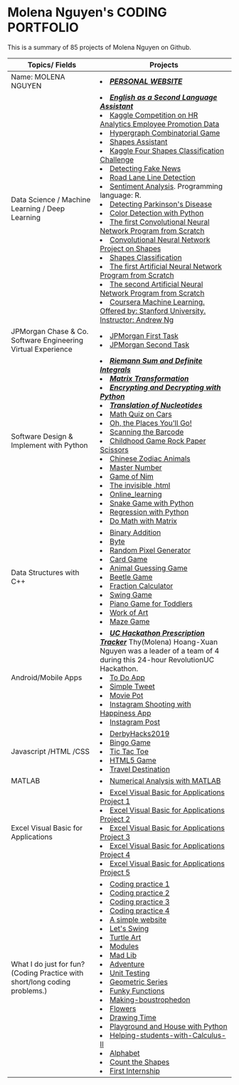 # Molena Nguyen's CODING PORTFOLIO

This is a summary of 85 projects of Molena Nguyen on Github.

Topics/ Fields | Projects
---------- | --------
Name: MOLENA NGUYEN |<li/>[***PERSONAL WEBSITE***](https://molenanguyen.github.io/molenanguyen/)
Data Science / Machine Learning / Deep Learning | <li/> [***English as a Second Language Assistant***](https://molenanguyen.github.io/English_as_a_Second_Language_Assistant/) <li/>[Kaggle Competition on HR Analytics Employee Promotion Data](https://github.com/molenanguyen/Kaggle-Competition-on-HR-Analytics-Employee-Promotion-Data) <li/> [Hypergraph Combinatorial Game](https://github.com/molenanguyen/Hypergraph_Combinatorial_Game) <li/> [Shapes Assistant](https://github.com/molenanguyen/Shapes_Assistant) <li/>[Kaggle Four Shapes Classification Challenge](https://github.com/molenanguyen/Kaggle-Four-Shapes-Classification-Challenge) <li/> [Detecting Fake News](https://github.com/molenanguyen/Detecting-Fake-News)<li/>[Road Lane Line Detection](https://github.com/molenanguyen/Road-Lane-Line-Detection)<li/>[Sentiment Analysis](https://github.com/molenanguyen/Sentiment-Analysis). Programming language: R. <li/>[Detecting Parkinson's Disease](https://github.com/molenanguyen/Detecting-Parkinsons-Disease)<li/> [Color Detection with Python](https://github.com/molenanguyen/Color-Detection-with-Python) <li/>[The first Convolutional Neural Network Program from Scratch](https://github.com/molenanguyen/The-first-Convolutional-Neural-Network-Program-From-Scratch) <li/>[Convolutional Neural Network Project on Shapes](https://github.com/molenanguyen/Convolutional-Neural-Network-Project-on-Shapes) <li/> [Shapes Classification](https://github.com/molenanguyen/Shapes-Classification) <li/>[The first Artificial Neural Network Program from Scratch](https://github.com/molenanguyen/The-first-Artificial-Neural-Network-Program-From-Scratch) <li/>[The second Artificial Neural Network Program from Scratch](https://github.com/molenanguyen/The-second-Artificial-Neural-Network-Program-From-Scratch) <li/>[Coursera Machine Learning. Offered by: Stanford University. Instructor: Andrew Ng](https://github.com/molenanguyen/Coursera-Machine-Learning-Offered-by-Stanford-University-Instructor-Andrew-Ng)
JPMorgan Chase & Co. Software Engineering Virtual Experience | <li/>[JPMorgan First Task](https://github.com/molenanguyen/JP-Morgan-Virtual-Internship-First-Task) <li/>[JPMorgan Second Task](https://github.com/molenanguyen/JP-Morgan-Virtual-Internship-Second-Task)
Software Design & Implement with Python |<li/>[***Riemann Sum and Definite Integrals***](https://github.com/molenanguyen/Riemann-Sum-and-Definite-Integrals)<li/>[***Matrix Transformation***](https://github.com/molenanguyen/Matrix-Transformation) <li/>[***Encrypting and Decrypting with Python***](https://github.com/molenanguyen/Encrypting-And-Decrypting-with-Python) <li/>[***Translation of Nucleotides***](https://github.com/molenanguyen/Translation-of-nucleotides) <li/>[Math Quiz on Cars](https://github.com/molenanguyen/Math-Quiz-on-Cars) <li/>[Oh, the Places You'll Go!](https://github.com/molenanguyen/Oh-the-Places-You-will-Go) <li/>[Scanning the Barcode](https://github.com/molenanguyen/Scanning_The_Barcode) <li/>[Childhood Game Rock Paper Scissors](https://github.com/molenanguyen/Childhood-Game-Rock-Paper-Scissors) <li/>[Chinese Zodiac Animals](https://github.com/molenanguyen/Chinese-Zodiac-Animals)<li/> [Master Number](https://github.com/molenanguyen/Check_Master_Number) <li/>[Game of Nim](https://github.com/molenanguyen/Game_Of_Nim) <li/>[The invisible .html](https://molenanguyen.github.io/The-invisible-html/) <li/>[Online_learning](https://github.com/molenanguyen/Online_learning) <li/>[Snake Game with Python](https://github.com/molenanguyen/Snake-Game-with-Python) <li/>[Regression with Python](https://github.com/molenanguyen/Regression-with-Python) <li/>[Do Math with Matrix](https://github.com/molenanguyen/Do_Math_With_Matrix)
Data Structures with C++ | <li/>[Binary Addition](https://github.com/molenanguyen/Binary-Addition) <li/>[Byte](https://github.com/molenanguyen/Byte) <li/>[Random Pixel Generator](https://github.com/molenanguyen/Random-Pixel-Generator) <li/>[Card Game](https://github.com/molenanguyen/Card_Game) <li/>[Animal Guessing Game](https://github.com/molenanguyen/Animal-Guessing-Game) <li/>[Beetle Game](https://github.com/molenanguyen/Beetle-Game) <li/>[Fraction Calculator](https://github.com/molenanguyen/FractionCalculator) <li/>[Swing Game](https://github.com/molenanguyen/Swing-Game) <li/>[Piano Game for Toddlers](https://github.com/molenanguyen/Piano-Game-for-Toddlers) <li/>[Work of Art](https://github.com/molenanguyen/My-work-of-Art) <li/>[Maze Game](https://github.com/molenanguyen/Maze_Game)
Android/Mobile Apps | <li/>[***UC Hackathon Prescription Tracker***](https://github.com/molenanguyen/UC_Hackaton_Prescription_Tracker) Thy(Molena) Hoang-Xuan Nguyen was a leader of a team of 4 during this 24-hour RevolutionUC Hackathon. <li/>[To Do App](https://github.com/molenanguyen/To-Do-App) <li/>[Simple Tweet](https://github.com/molenanguyen/Simple-Tweet) <li/>[Movie Pot](https://github.com/molenanguyen/Movie_Pot) <li/>[Instagram Shooting with Happiness App](https://github.com/molenanguyen/InstagramShootingwithHappinessApp) <li/>[Instagram Post](https://github.com/molenanguyen/Instagram-Post)
Javascript /HTML /CSS | <li/>[DerbyHacks2019](https://github.com/molenanguyen/DerbyHacks2019) <li/>[Bingo Game](https://github.com/molenanguyen/Bingo-Game) <li/>[Tic Tac Toe](https://github.com/molenanguyen/Tic-Tac-Toe) <li/>[HTML5 Game](https://github.com/molenanguyen/HTML5_Game) <li/>[Travel Destination](https://github.com/molenanguyen/Travel_Destination)
MATLAB | <li/> [Numerical Analysis with MATLAB](https://github.com/molenanguyen/Numerical-Analysis-with-MATLAB)
Excel Visual Basic for Applications | <li/> [Excel Visual Basic for Applications Project 1](https://github.com/molenanguyen/Excel-Visual-Basic-for-Applications-Project-1)<li/> [Excel Visual Basic for Applications Project 2](https://github.com/molenanguyen/Excel-Visual-Basic-for-Applications-Project-2)<li/> [Excel Visual Basic for Applications Project 3](https://github.com/molenanguyen/Excel-Visual-Basic-for-Applications-Project-3)<li/> [Excel Visual Basic for Applications Project 4](https://github.com/molenanguyen/Excel-Visual-Basic-for-Applications-Project-4)<li/> [Excel Visual Basic for Applications Project 5](https://github.com/molenanguyen/Excel-Visual-Basic-for-Applications-Project-5)
What I do just for fun? (Coding Practice with short/long coding problems.) | <li/>[Coding practice 1](https://github.com/molenanguyen/Practice-with-List) <li/>[Coding practice 2](https://github.com/molenanguyen/Practice-with-interview-problems-in-Python) <li/>[Coding practice 3](https://github.com/molenanguyen/Solutions-for-codewars) <li/>[Coding practice 4](https://github.com/molenanguyen/Python-Intro-to-Classes)<li>[A simple website](https://github.com/molenanguyen/A-simple-website) <li/>[Let's Swing](https://github.com/molenanguyen/Let-s-Swing) <li/>[Turtle Art](https://github.com/molenanguyen/Turtle-Art) <li/>[Modules](https://github.com/molenanguyen/Practice-with-Modules)<li/>[Mad Lib](https://github.com/molenanguyen/Mad-Lib) <li/>[Adventure](https://github.com/molenanguyen/Adventure) <li/>[Unit Testing](https://github.com/molenanguyen/Practice-with-Unit-Testing) <li/>[Geometric Series](https://github.com/molenanguyen/Geometric_Series) <li/>[Funky Functions](https://github.com/molenanguyen/Practice-with-Funcky-Functions) <li/>[Making-boustrophedon](https://github.com/molenanguyen/Making-boustrophedon) <li/>[Flowers](https://github.com/molenanguyen/Flowers) <li/>[Drawing Time](https://github.com/molenanguyen/Drawing-Time) <li/>[Playground and House with Python](https://github.com/molenanguyen/Playground-and-House) <li/>[Helping-students-with-Calculus-II](https://github.com/molenanguyen/Helping-students-with-Calculus-II) <li/>[Alphabet](https://github.com/molenanguyen/Alphabet)<li/>[Count the Shapes](https://github.com/molenanguyen/Count-the-shapes) <li/>[First Internship](https://github.com/molenanguyen/First-Internship) 

